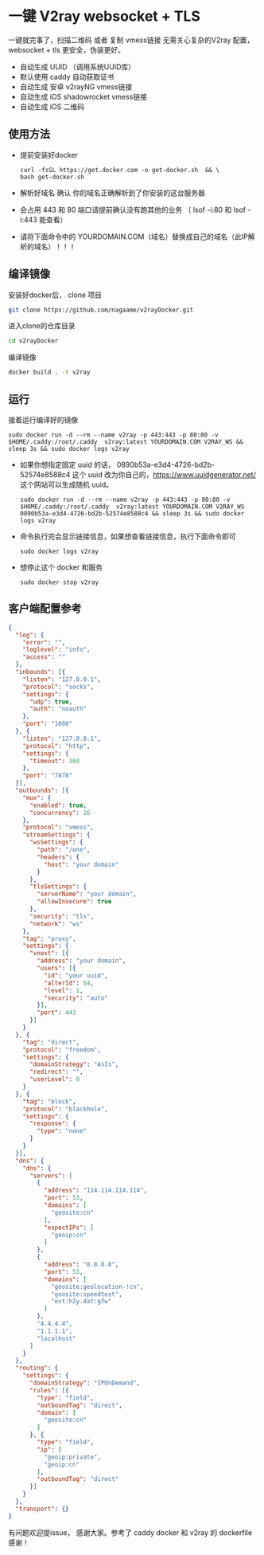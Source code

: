 # 一键 V2ray websocket + TLS

一键就完事了，扫描二维码 或者 复制 vmess链接 无需关心复杂的V2ray 配置，websocket + tls 更安全，伪装更好。

* 自动生成 UUID （调用系统UUID库）
* 默认使用 caddy 自动获取证书
* 自动生成 安卓 v2rayNG vmess链接
* 自动生成 iOS shadowrocket vmess链接
* 自动生成 iOS 二维码

## 使用方法

* 提前安装好docker 
  
  ```
  curl -fsSL https://get.docker.com -o get-docker.sh  && \
  bash get-docker.sh
  ```

* 解析好域名 确认 你的域名正确解析到了你安装的这台服务器

* 会占用 443 和 80 端口请提前确认没有跑其他的业务 （ lsof -i:80 和 lsof -i:443 能查看）

* 请将下面命令中的 YOURDOMAIN.COM（域名）替换成自己的域名（此IP解析的域名）！！！

## 编译镜像

安装好docker后， clone 项目

```bash
git clone https://github.com/nagaame/v2rayDocker.git
```

进入clone的仓库目录

```bash
cd v2rayDocker
```

编译镜像

```bash
docker build . -t v2ray
```

## 运行

接着运行编译好的镜像

```
sudo docker run -d --rm --name v2ray -p 443:443 -p 80:80 -v $HOME/.caddy:/root/.caddy  v2ray:latest YOURDOMAIN.COM V2RAY_WS && sleep 3s && sudo docker logs v2ray
```

* 如果你想指定固定 uuid 的话， 0890b53a-e3d4-4726-bd2b-52574e8588c4 这个 uuid 改为你自己的，https://www.uuidgenerator.net/ 这个网站可以生成随机 uuid。
  
  ```
  sudo docker run -d --rm --name v2ray -p 443:443 -p 80:80 -v $HOME/.caddy:/root/.caddy  v2ray:latest YOURDOMAIN.COM V2RAY_WS 0890b53a-e3d4-4726-bd2b-52574e8588c4 && sleep 3s && sudo docker logs v2ray
  ```

* 命令执行完会显示链接信息，如果想查看链接信息，执行下面命令即可
  
  ```
  sudo docker logs v2ray
  ```

* 想停止这个 docker 和服务
  
  ```
  sudo docker stop v2ray
  ```

## 客户端配置参考



```json
{
  "log": {
    "error": "",
    "loglevel": "info",
    "access": ""
  },
  "inbounds": [{
    "listen": "127.0.0.1",
    "protocol": "socks",
    "settings": {
      "udp": true,
      "auth": "noauth"
    },
    "port": "1080"
  }, {
    "listen": "127.0.0.1",
    "protocol": "http",
    "settings": {
      "timeout": 360
    },
    "port": "7878"
  }],
  "outbounds": [{
    "mux": {
      "enabled": true,
      "concurrency": 16
    },
    "protocol": "vmess",
    "streamSettings": {
      "wsSettings": {
        "path": "/one",
        "headers": {
          "host": "your domain"
        }
      },
      "tlsSettings": {
        "serverName": "your domain",
        "allowInsecure": true
      },
      "security": "tls",
      "network": "ws"
    },
    "tag": "proxy",
    "settings": {
      "vnext": [{
        "address": "your domain",
        "users": [{
          "id": "your uuid",
          "alterId": 64,
          "level": 1,
          "security": "auto"
        }],
        "port": 443
      }]
    }
  }, {
    "tag": "direct",
    "protocol": "freedom",
    "settings": {
      "domainStrategy": "AsIs",
      "redirect": "",
      "userLevel": 0
    }
  }, {
    "tag": "block",
    "protocol": "blackhole",
    "settings": {
      "response": {
        "type": "none"
      }
    }
  }],
  "dns": {
    "dns": {
      "servers": [
        {
          "address": "114.114.114.114",
          "port": 53,
          "domains": [
            "geosite:cn"
          ],
          "expectIPs": [
            "geoip:cn"
          ]
        },
        {
          "address": "8.8.8.8",
          "port": 53,
          "domains": [
            "geosite:geolocation-!cn",
            "geosite:speedtest",
            "ext:h2y.dat:gfw"
          ]
        },
        "4.4.4.4",
        "1.1.1.1",
        "localhost"
      ]
    }
  },
  "routing": {
    "settings": {
      "domainStrategy": "IPOnDemand",
      "rules": [{
        "type": "field",
        "outboundTag": "direct",
        "domain": [
          "geosite:cn"
        ]
      }, {
        "type": "field",
        "ip": [
          "geoip:private",
          "geoip:cn"
        ],
        "outboundTag": "direct"
      }]
    }
  },
  "transport": {}
}
```



有问题欢迎提issue， 感谢大家。参考了 caddy docker 和 v2ray 的 dockerfile 感谢！
